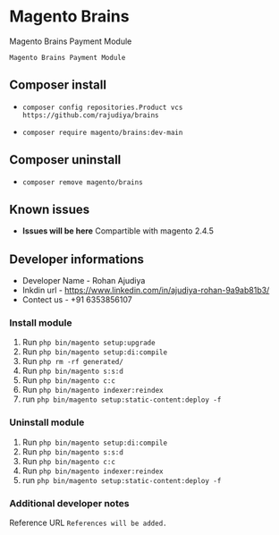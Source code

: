 # Magento Brains

Magento Brains Payment Module 

`Magento Brains Payment Module`

## Composer install

- `composer config repositories.Product vcs https://github.com/rajudiya/brains`

- `composer require magento/brains:dev-main`

## Composer uninstall

- `composer remove magento/brains`

## Known issues

- **Issues will be here**
  Compartible with magento 2.4.5

## Developer informations
- Developer Name - Rohan Ajudiya
- Inkdin url     - https://www.linkedin.com/in/ajudiya-rohan-9a9ab81b3/
- Contect us     - +91 6353856107

### Install module

1. Run `php bin/magento setup:upgrade`
2. Run `php bin/magento setup:di:compile`
3. Run `php rm -rf generated/`
3. Run `php bin/magento s:s:d`
4. Run `php bin/magento c:c`
6. Run `php bin/magento indexer:reindex`
7. run `php bin/magento setup:static-content:deploy -f`

### Uninstall module
1. Run `php bin/magento setup:di:compile`
2. Run `php bin/magento s:s:d`
3. Run `php bin/magento c:c`
4. Run `php bin/magento indexer:reindex`
5. run `php bin/magento setup:static-content:deploy -f`

### Additional developer notes
Reference URL `References will be added.`
